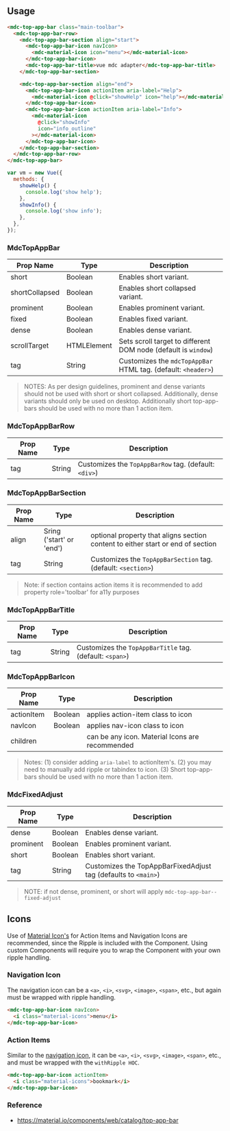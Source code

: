 ## Usage

```html
<mdc-top-app-bar class="main-toolbar">
  <mdc-top-app-bar-row>
    <mdc-top-app-bar-section align="start">
      <mdc-top-app-bar-icon navIcon>
        <mdc-material-icon icon="menu"></mdc-material-icon>
      </mdc-top-app-bar-icon>
      <mdc-top-app-bar-title>vue mdc adapter</mdc-top-app-bar-title>
    </mdc-top-app-bar-section>

    <mdc-top-app-bar-section align="end">
      <mdc-top-app-bar-icon actionItem aria-label="Help">
        <mdc-material-icon @click="showHelp" icon="help"></mdc-material-icon>
      </mdc-top-app-bar-icon>
      <mdc-top-app-bar-icon actionItem aria-label="Info">
        <mdc-material-icon
          @click="showInfo"
          icon="info_outline"
        ></mdc-material-icon>
      </mdc-top-app-bar-icon>
    </mdc-top-app-bar-section>
  </mdc-top-app-bar-row>
</mdc-top-app-bar>
```

```javascript
var vm = new Vue({
  methods: {
    showHelp() {
      console.log('show help');
    },
    showInfo() {
      console.log('show info');
    },
  },
});
```

### MdcTopAppBar

| Prop Name      | Type        | Description                                                    |
| -------------- | ----------- | -------------------------------------------------------------- |
| short          | Boolean     | Enables short variant.                                         |
| shortCollapsed | Boolean     | Enables short collapsed variant.                               |
| prominent      | Boolean     | Enables prominent variant.                                     |
| fixed          | Boolean     | Enables fixed variant.                                         |
| dense          | Boolean     | Enables dense variant.                                         |
| scrollTarget   | HTMLElement | Sets scroll target to different DOM node (default is `window`) |
| tag            | String      | Customizes the `mdcTopAppBar` HTML tag. (default: `<header>`)  |

> NOTES: As per design guidelines, prominent and dense variants should not be used with short or short collapsed. Additionally, dense variants should only be used on desktop. Additionally short top-app-bars should be used with no more than 1 action item.

### MdcTopAppBarRow

| Prop Name | Type   | Description                                           |
| --------- | ------ | ----------------------------------------------------- |
| tag       | String | Customizes the `TopAppBarRow` tag. (default: `<div>`) |

### MdcTopAppBarSection

| Prop Name | Type                     | Description                                                                     |
| --------- | ------------------------ | ------------------------------------------------------------------------------- |
| align     | Sring ('start' or 'end') | optional property that aligns section content to either start or end of section |
| tag       | String                   | Customizes the `TopAppBarSection` tag. (default: `<section>`)                   |

> Note: if section contains action items it is recommended to add property role='toolbar' for a11y purposes

### MdcTopAppBarTitle

| Prop Name | Type   | Description                                              |
| --------- | ------ | -------------------------------------------------------- |
| tag       | String | Customizes the `TopAppBarTitle` tag. (default: `<span>`) |

### MdcTopAppBarIcon

| Prop Name  | Type    | Description                                     |
| ---------- | ------- | ----------------------------------------------- |
| actionItem | Boolean | applies action-item class to icon               |
| navIcon    | Boolean | applies nav-icon class to icon                  |
| children   |         | can be any icon. Material Icons are recommended |

> Notes: (1) consider adding `aria-label` to actionItem's. (2) you may need to manually add ripple or tabindex to icon. (3) Short top-app-bars should be used with no more than 1 action item.

### MdcFixedAdjust

| Prop Name | Type    | Description                                                    |
| --------- | ------- | -------------------------------------------------------------- |
| dense     | Boolean | Enables dense variant.                                         |
| prominent | Boolean | Enables prominent variant.                                     |
| short     | Boolean | Enables short variant.                                         |
| tag       | String  | Customizes the TopAppBarFixedAdjust tag (defaults to `<main>`) |

> NOTE: if not dense, prominent, or short will apply `mdc-top-app-bar--fixed-adjust`

## Icons

Use of [Material Icon's](../material-icon/README.md) for Action Items and Navigation Icons are recommended, since the Ripple is included with the Component. Using custom Components will require you to wrap the Component with your own ripple handling.

### Navigation Icon

The navigation icon can be a `<a>`, `<i>`, `<svg>`, `<image>`, `<span>`, etc., but again must be wrapped with ripple handling.

```html
<mdc-top-app-bar-icon navIcon>
  <i class="material-icons">menu</i>
</mdc-top-app-bar-icon>
```

### Action Items

Similar to the [navigation icon](#navigation-icon), it can be `<a>`, `<i>`, `<svg>`, `<image>`, `<span>`, etc., and must be wrapped with the `withRipple HOC`.

```html
<mdc-top-app-bar-icon actionItem>
  <i class="material-icons">bookmark</i>
</mdc-top-app-bar-icon>
```

### Reference

- <https://material.io/components/web/catalog/top-app-bar>
